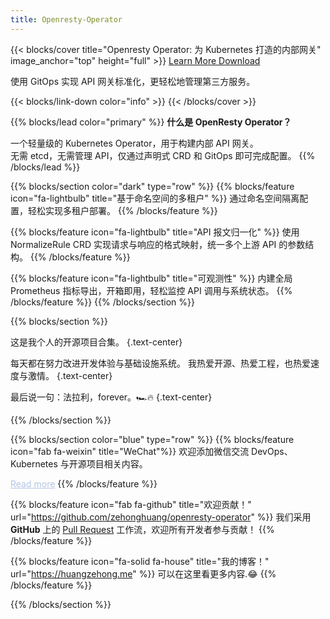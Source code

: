 ```yaml
---
title: Openresty-Operator
---
```


{{< blocks/cover title="Openresty Operator: 为 Kubernetes 打造的内部网关" image_anchor="top" height="full" >}}
<a class="btn btn-lg btn-primary me-3 mb-4" href="/cn/docs/">
Learn More <i class="fas fa-arrow-alt-circle-right ms-2"></i>
</a>
<a class="btn btn-lg btn-secondary me-3 mb-4" href="https://github.com/zehonghuang/openresty-operator">
Download <i class="fab fa-github ms-2 "></i>
</a>
<p class="lead mt-5">使用 GitOps 实现 API 网关标准化，更轻松地管理第三方服务。</p>
{{< blocks/link-down color="info" >}}
{{< /blocks/cover >}}


{{% blocks/lead color="primary" %}}
**什么是 OpenResty Operator？**

一个轻量级的 Kubernetes Operator，用于构建内部 API 网关。  
无需 etcd，无需管理 API，仅通过声明式 CRD 和 GitOps 即可完成配置。
{{% /blocks/lead %}}

{{% blocks/section color="dark" type="row" %}}
{{% blocks/feature icon="fa-lightbulb" title="基于命名空间的多租户" %}}
通过命名空间隔离配置，轻松实现多租户部署。
{{% /blocks/feature %}}

{{% blocks/feature icon="fa-lightbulb" title="API 报文归一化" %}}
使用 NormalizeRule CRD 实现请求与响应的格式映射，统一多个上游 API 的参数结构。
{{% /blocks/feature %}}

{{% blocks/feature icon="fa-lightbulb" title="可观测性" %}}
内建全局 Prometheus 指标导出，开箱即用，轻松监控 API 调用与系统状态。
{{% /blocks/feature %}}
{{% /blocks/section %}}

{{% blocks/section %}}

这是我个人的开源项目合集。
{.text-center}

每天都在努力改进开发体验与基础设施系统。
我热爱开源、热爱工程，也热爱速度与激情。
{.text-center}

最后说一句：法拉利，forever。🏎️🔥
{.text-center}

{{% /blocks/section %}}

{{% blocks/section color="blue" type="row" %}}
{{% blocks/feature icon="fab fa-weixin" title="WeChat"%}}
欢迎添加微信交流 DevOps、Kubernetes 与开源项目相关内容。
<div style="position: relative; display: inline-block;">
  <a href="javascript:void(0)" style="text-decoration: underline; color: #b4c5e4;">
    Read more
  </a>
  <img src="/images/wechat-qr.jpg"
       alt="WeChat QR"
       style="display: none; position: absolute; top: 30px; left: 0; width: 200px; border-radius: 8px; box-shadow: 0 0 8px rgba(0,0,0,0.3);"
       onload="this.parentElement.onmouseenter = () => this.style.display = 'block';
                this.parentElement.onmouseleave = () => this.style.display = 'none';" />
</div>
{{% /blocks/feature %}}

{{% blocks/feature icon="fab fa-github" title="欢迎贡献！" url="https://github.com/zehonghuang/openresty-operator" %}}
我们采用 **GitHub** 上的 [Pull Request](https://github.com/zehonghuang/openresty-operator/pulls) 工作流，欢迎所有开发者参与贡献！
{{% /blocks/feature %}}

{{% blocks/feature icon="fa-solid fa-house" title="我的博客！" url="https://huangzehong.me" %}}
可以在这里看更多内容.😂
{{% /blocks/feature %}}

{{% /blocks/section %}}


